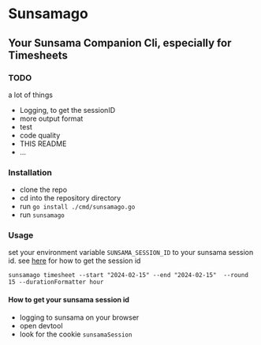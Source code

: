 # Sunsamago
## Your Sunsama Companion Cli, especially for Timesheets

### TODO
a lot of things
- Logging, to get the sessionID
- more output format
- test
- code quality
- THIS README
- ...

### Installation
- clone the repo
- cd into the repository directory
- run `go install ./cmd/sunsamago.go`
- run `sunsamago`

### Usage

set your environment variable `SUNSAMA_SESSION_ID` to your sunsama session id.
see [here](#how-to-get-your-sunsama-session-id) for how to get the session id

```shell 
sunsamago timesheet --start "2024-02-15" --end "2024-02-15"  --round 15 --durationFormatter hour
```


#### How to get your sunsama session id
- logging to sunsama on your browser
- open devtool
- look for the cookie `sunsamaSession`